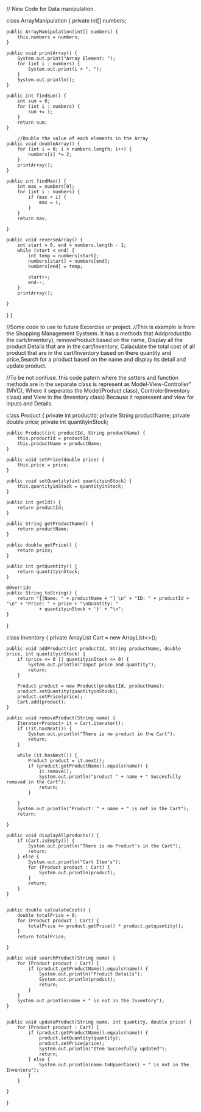 // New Code for Data manipulation.



class ArrayManipulation {
    private int[] numbers;

    public ArrayManipulation(int[] numbers) {
        this.numbers = numbers;
    }

    public void printArray() {
        System.out.print("Array Element: ");
        for (int i : numbers) {
            System.out.print(i + ", ");
        }
        System.out.println();
    }

    public int findSum() {
        int sum = 0;
        for (int i : numbers) {
            sum += i;
        }
        return sum;
    }

        //Double the value of each elements in the Array
    public void doubleArray() {
        for (int i = 0; i < numbers.length; i++) {
            numbers[i] *= 2;
        }
        printArray();
    }

    public int findMax() {
        int max = numbers[0];
        for (int i : numbers) {
            if (max < i) {
                max = i;
            }
        }
        return max;

    }

    public void reverseArray() {
        int start = 0, end = numbers.length - 1;
        while (start < end) {
            int temp = numbers[start];
            numbers[start] = numbers[end];
            numbers[end] = temp;

            start++;
            end--;
        }
        printArray();

    }

}
}



//Some code to use to future Excercise or project.
//This is example is from the Shopping Management Systsem. It has a methods that Addproduct(to the cart/Inventory), removeProduct based on the name, Display all the product Details that are in the cart/Inventory, Calaculate the total cost of all product that are in the cart/Inventory based on there quantity and price,Search for a product based on the name and display its detail and update product.

//To be not confuse. this code patern where the setters and function methods are in the separate class is represent as Model-View-Controller"(MVC), Where it seperates the Model(Product class), Controler(Inventory class) and View in the (Inventory class) Because it reporesent and view for inputs and Details.



class Product {
    private int productId;
    private String productName;
    private double price;
    private int quantityinStock;

    public Product(int productId, String productName) {
        this.productId = productId;
        this.productName = productName;
    }

    public void setPrice(double price) {
        this.price = price;
    }

    public void setQuantity(int quantityinStock) {
        this.quantityinStock = quantityinStock;
    }

    public int getId() {
        return productId;
    }

    public String getProductName() {
        return productName;
    }

    public double getPrice() {
        return price;
    }

    public int getQuantity() {
        return quantityinStock;
    }

    @Override
    public String toString() {
        return "{[Name: " + productName + "] \n" + "ID: " + productId + "\n" + "Price: " + price + "\nQuantity: "
                + quantityinStock + '}' + "\n";
    }

}

class Inventory {
    private ArrayList<Product> Cart = new ArrayList<>();
   

    public void addProduct(int productId, String productName, double price, int quantityinStock) {
        if (price <= 0 || quantityinStock <= 0) {
            System.out.println("Input price and quantity");
            return;
        }

        Product product = new Product(productId, productName);
        product.setQuantity(quantityinStock);
        product.setPrice(price);
        Cart.add(product);
    }

    public void removeProduct(String name) {
        Iterator<Product> it = Cart.iterator();
        if (!it.hasNext()) {
            System.out.println("There is no product in the Cart");
            return;
        }

        while (it.hasNext()) {
            Product product = it.next();
            if (product.getProductName().equals(name)) {
                it.remove();
                System.out.println("product " + name + " Succesfully removed in the Cart");
                return;
            }

        }
        System.out.println("Product: " + name + " is not in the Cart");
        return;

    }

    public void displayAllproducts() {
        if (Cart.isEmpty()) {
            System.out.println("There is no Product's in the Cart");
            return;
        } else {
            System.out.println("Cart Item's");
            for (Product product : Cart) {
                System.out.println(product);
            }
            return;
        }
    }

    
    public double calculateCost() {
        double totalPrice = 0;
        for (Product product : Cart) {
            totalPrice += product.getPrice() * product.getquantity();
        }
        return totalPrice;

    }

    public void searchProduct(String name) {
        for (Product product : Cart) {
            if (product.getProductName().equals(name)) {
                System.out.println("Product Details");
                System.out.println(product);
                return;
            }
        }
        System.out.println(name + " is not in the Inventory");
    }
    

    public void updateProduct(String name, int quantity, double price) {
        for (Product product : Cart) {
            if (product.getProductName().equals(name)) {
                product.setQuantity(quantity);
                product.setPrice(price);
                System.out.println("Item Succesfully updated");
                return;
            } else {
                System.out.println(name.toUpperCase() + " is not in the Inventore");
            }
        }

    }

}



